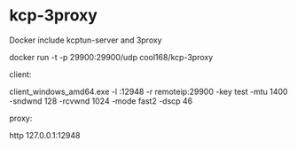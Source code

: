 # kcp-3proxy
Docker include kcptun-server and 3proxy


docker run -t -p 29900:29900/udp cool168/kcp-3proxy


client:

client_windows_amd64.exe -l :12948 -r remoteip:29900 -key test -mtu 1400 -sndwnd 128 -rcvwnd 1024 -mode fast2 -dscp 46

proxy:

http 127.0.0.1:12948

